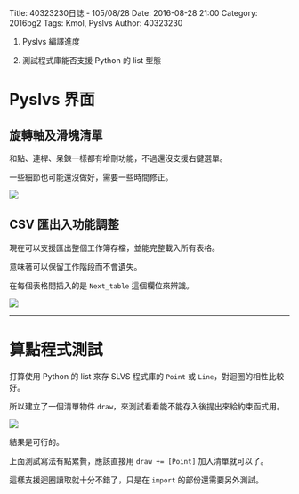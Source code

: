 Title: 40323230日誌 - 105/08/28
Date: 2016-08-28 21:00
Category: 2016bg2
Tags: Kmol, Pyslvs
Author: 40323230


1. Pyslvs 編譯進度

1. 測試程式庫能否支援 Python 的 list 型態

<!-- PELICAN_END_SUMMARY -->

Pyslvs 界面
===

旋轉軸及滑塊清單
---

和點、連桿、呆鍊一樣都有增刪功能，不過還沒支援右鍵選單。

一些細節也可能還沒做好，需要一些時間修正。

<img src="http://i.imgur.com/rWzmiDc.png" >

CSV 匯出入功能調整
---

現在可以支援匯出整個工作簿存檔，並能完整載入所有表格。

意味著可以保留工作階段而不會遺失。

在每個表格間插入的是 `Next_table` 這個欄位來辨識。

<img src="http://i.imgur.com/obOpMJz.png" >

<hr>

算點程式測試
===

打算使用 Python 的 list 來存 SLVS 程式庫的 `Point` 或 `Line`，對迴圈的相性比較好。

所以建立了一個清單物件 `draw`，來測試看看能不能存入後提出來給約束函式用。

<img src="http://i.imgur.com/IoRqjaT.png" >

結果是可行的。

上面測試寫法有點累贅，應該直接用 `draw += [Point]` 加入清單就可以了。

這樣支援迴圈讀取就十分不錯了，只是在 `import` 的部份還需要另外測試。
